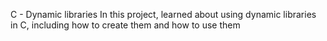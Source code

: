 C - Dynamic libraries
In this project, learned about using dynamic libraries in C, including how to create them and how to use them
